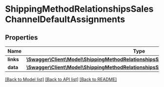 # ShippingMethodRelationshipsSalesChannelDefaultAssignments

## Properties
Name | Type | Description | Notes
------------ | ------------- | ------------- | -------------
**links** | [**\Swagger\Client\Model\ShippingMethodRelationshipsSalesChannelDefaultAssignmentsLinks**](ShippingMethodRelationshipsSalesChannelDefaultAssignmentsLinks.md) |  | [optional] 
**data** | [**\Swagger\Client\Model\ShippingMethodRelationshipsSalesChannelDefaultAssignmentsData[]**](ShippingMethodRelationshipsSalesChannelDefaultAssignmentsData.md) |  | [optional] 

[[Back to Model list]](../../README.md#documentation-for-models) [[Back to API list]](../../README.md#documentation-for-api-endpoints) [[Back to README]](../../README.md)

